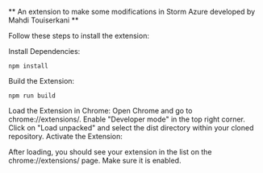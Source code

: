 
** An extension to make some modifications in Storm Azure developed by Mahdi Touiserkani **

Follow these steps to install the extension:

Install Dependencies:

```npm install```

Build the Extension:

```npm run build```

Load the Extension in Chrome:
Open Chrome and go to chrome://extensions/.
Enable "Developer mode" in the top right corner.
Click on "Load unpacked" and select the dist directory within your cloned repository.
Activate the Extension:

After loading, you should see your extension in the list on the chrome://extensions/ page.
Make sure it is enabled.
